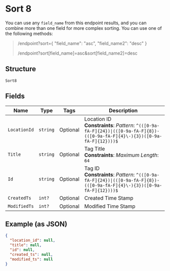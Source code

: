 
# Sort 8

You can use any `field_name` from this endpoint results, and you can combine more than one field for more complex sorting. You can use one of the following methods:

> /endpoint?sort={ "field_name": "asc", "field_name2": "desc" }
> 
> /endpoint?sort[field_name]=asc&sort[field_name2]=desc

## Structure

`Sort8`

## Fields

| Name | Type | Tags | Description |
|  --- | --- | --- | --- |
| `LocationId` | `string` | Optional | Location ID<br>**Constraints**: *Pattern*: `^(([0-9a-fA-F]{24})\|(([0-9a-fA-F]{8})-(([0-9a-fA-F]{4}\-){3})([0-9a-fA-F]{12})))$` |
| `Title` | `string` | Optional | Tag Title<br>**Constraints**: *Maximum Length*: `64` |
| `Id` | `string` | Optional | Tag ID<br>**Constraints**: *Pattern*: `^(([0-9a-fA-F]{24})\|(([0-9a-fA-F]{8})-(([0-9a-fA-F]{4}\-){3})([0-9a-fA-F]{12})))$` |
| `CreatedTs` | `int?` | Optional | Created Time Stamp |
| `ModifiedTs` | `int?` | Optional | Modified Time Stamp |

## Example (as JSON)

```json
{
  "location_id": null,
  "title": null,
  "id": null,
  "created_ts": null,
  "modified_ts": null
}
```

